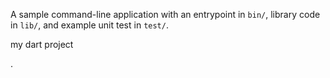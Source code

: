 A sample command-line application with an entrypoint in `bin/`, library code
in `lib/`, and example unit test in `test/`.

my dart project

.

